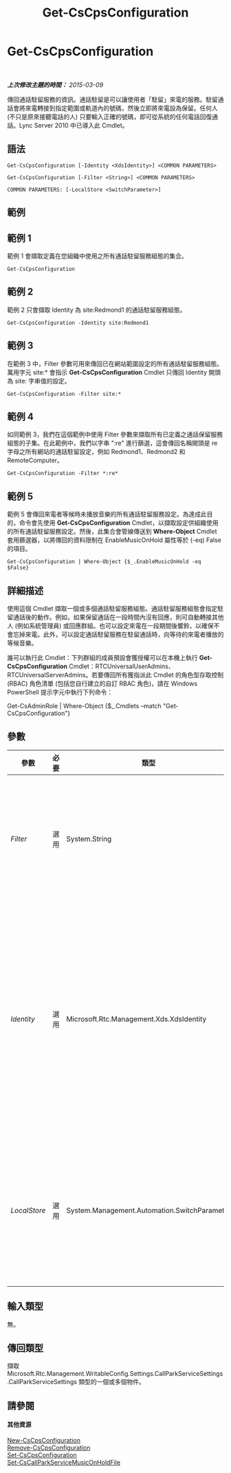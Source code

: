 ﻿---
title: Get-CsCpsConfiguration
TOCTitle: Get-CsCpsConfiguration
ms:assetid: d81ee8fe-d02b-4f60-a4d5-6aa84f65d156
ms:mtpsurl: https://technet.microsoft.com/zh-tw/library/Gg398948(v=OCS.15)
ms:contentKeyID: 49292489
ms.date: 08/10/2015
mtps_version: v=OCS.15
ms.translationtype: HT
---

# Get-CsCpsConfiguration

 

_**上次修改主題的時間：** 2015-03-09_

傳回通話駐留服務的資訊。通話駐留是可以讓使用者「駐留」來電的服務。駐留通話會將來電轉接到指定範圍或軌道內的號碼，然後立即將來電設為保留。任何人 (不只是原來接聽電話的人) 只要輸入正確的號碼，即可從系統的任何電話回復通話。Lync Server 2010 中已導入此 Cmdlet。

## 語法

    Get-CsCpsConfiguration [-Identity <XdsIdentity>] <COMMON PARAMETERS>

    Get-CsCpsConfiguration [-Filter <String>] <COMMON PARAMETERS>

    COMMON PARAMETERS: [-LocalStore <SwitchParameter>]

## 範例

## 範例 1

範例 1 會擷取定義在您組織中使用之所有通話駐留服務組態的集合。

    Get-CsCpsConfiguration

## 範例 2

範例 2 只會擷取 Identity 為 site:Redmond1 的通話駐留服務組態。

    Get-CsCpsConfiguration -Identity site:Redmond1

## 範例 3

在範例 3 中，Filter 參數可用來傳回已在網站範圍設定的所有通話駐留服務組態。萬用字元 site:\* 會指示 **Get-CsCpsConfiguration** Cmdlet 只傳回 Identity 開頭為 site: 字串值的設定。

    Get-CsCpsConfiguration -Filter site:*

## 範例 4

如同範例 3，我們在這個範例中使用 Filter 參數來擷取所有已定義之通話保留服務組態的子集。在此範例中，我們以字串 ":re" 進行篩選，這會傳回名稱開頭是 re 字母之所有網站的通話駐留設定，例如 Redmond1、Redmond2 和 RemoteComputer。

    Get-CsCpsConfiguration -Filter *:re*

## 範例 5

範例 5 會傳回來電者等候時未播放音樂的所有通話駐留服務設定。為達成此目的，命令會先使用 **Get-CsCpsConfiguration** Cmdlet，以擷取設定供組織使用的所有通話駐留服務設定。然後，此集合會管線傳送到 **Where-Object** Cmdlet 套用篩選器，以將傳回的資料限制在 EnableMusicOnHold 屬性等於 (-eq) False 的項目。

    Get-CsCpsConfiguration | Where-Object {$_.EnableMusicOnHold -eq $False}

## 詳細描述

使用這個 Cmdlet 擷取一個或多個通話駐留服務組態。通話駐留服務組態會指定駐留通話後的動作。例如，如果保留通話在一段時間內沒有回應，則可自動轉接其他人 (例如系統管理員) 或回應群組。也可以設定來電在一段期間後響鈴，以確保不會忘掉來電。此外，可以設定通話駐留服務在駐留通話時，向等待的來電者播放的等候音樂。

誰可以執行此 Cmdlet：下列群組的成員預設會獲授權可以在本機上執行 **Get-CsCpsConfiguration** Cmdlet：RTCUniversalUserAdmins、RTCUniversalServerAdmins。若要傳回所有獲指派此 Cmdlet 的角色型存取控制 (RBAC) 角色清單 (包括您自行建立的自訂 RBAC 角色)，請在 Windows PowerShell 提示字元中執行下列命令：

Get-CsAdminRole | Where-Object {$\_.Cmdlets –match "Get-CsCpsConfiguration"}

## 參數


<table>
<colgroup>
<col style="width: 25%" />
<col style="width: 25%" />
<col style="width: 25%" />
<col style="width: 25%" />
</colgroup>
<thead>
<tr class="header">
<th>參數</th>
<th>必要</th>
<th>類型</th>
<th>說明</th>
</tr>
</thead>
<tbody>
<tr class="odd">
<td><p><em>Filter</em></p></td>
<td><p>選用</p></td>
<td><p>System.String</p></td>
<td><p>可讓您執行萬用字元搜尋，只擷取 Identity 值與萬用字元字串相符的設定。</p></td>
</tr>
<tr class="even">
<td><p><em>Identity</em></p></td>
<td><p>選用</p></td>
<td><p>Microsoft.Rtc.Management.Xds.XdsIdentity</p></td>
<td><p>您要擷取之通話駐留服務設定的唯一識別碼。這個識別碼將是 Global 或 site:&lt;網站名稱&gt;，其中 &lt;網站名稱&gt; 是設定套用之網站的名稱。</p></td>
</tr>
<tr class="odd">
<td><p><em>LocalStore</em></p></td>
<td><p>選用</p></td>
<td><p>System.Management.Automation.SwitchParameter</p></td>
<td><p>從中央管理存放區本機複本擷取通話保留服務資訊，而不從中央管理存放區本身擷取。</p></td>
</tr>
</tbody>
</table>


## 輸入類型

無。

## 傳回類型

擷取 Microsoft.Rtc.Management.WritableConfig.Settings.CallParkServiceSettings.CallParkServiceSettings 類型的一個或多個物件。

## 請參閱

#### 其他資源

[New-CsCpsConfiguration](new-cscpsconfiguration.md)  
[Remove-CsCpsConfiguration](remove-cscpsconfiguration.md)  
[Set-CsCpsConfiguration](set-cscpsconfiguration.md)  
[Set-CsCallParkServiceMusicOnHoldFile](set-cscallparkservicemusiconholdfile.md)

